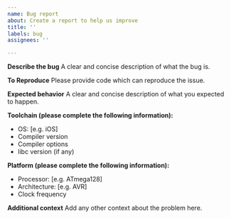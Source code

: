 ```yaml
---
name: Bug report
about: Create a report to help us improve
title: ''
labels: bug
assignees: ''

---
```


**Describe the bug**
A clear and concise description of what the bug is.

**To Reproduce**
Please provide code which can reproduce the issue.

**Expected behavior**
A clear and concise description of what you expected to happen.

**Toolchain (please complete the following information):**
 - OS: [e.g. iOS]
 - Compiler version
 - Compiler options
 - libc version (if any)

**Platform (please complete the following information):**
 - Processor: [e.g. ATmega128]
 - Architecture: [e.g. AVR]
 - Clock frequency

**Additional context**
Add any other context about the problem here.
